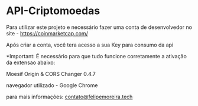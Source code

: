 # API-Criptomoedas


Para utilizar este projeto e necessário fazer uma conta de desenvolvedor no site - https://coinmarketcap.com/

Após criar a conta, você tera acesso a sua Key para consumo da api

*Important: É necessário para que tudo funcione corretamente a ativação da extensao abaixo:

Moesif Origin & CORS Changer  0.4.7

navegador utilizado - Google Chrome

para mais informações: contato@felipemoreira.tech
